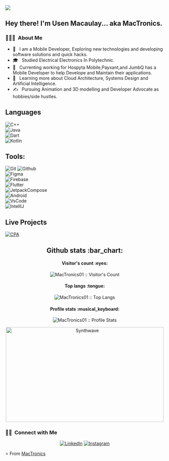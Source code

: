<img src="https://media.istockphoto.com/vectors/the-programmer-writes-code-vector-illustration-vector-id576727470?k=6&m=576727470&s=170667a&w=0&h=qqlANlfI74sEEARRa28kC2XXBqoeAdqqE29gI73kT4c=">

<h2> Hey there! I'm Usen Macaulay... aka MacTronics.</h2>

<h3> 👨🏻‍💻 &nbsp;About Me </h3>

- 🤔 &nbsp; I am a Mobile Developer, Exploring new technologies and developing software solutions and quick hacks.
- 🎓 &nbsp; Studied Electrical Electronics In Polytechnic.
- 💼 &nbsp; Currenting working for Hospyta Mobile,Payxant,and JumbQ has a Mobile Developer to help Develope and Maintain their applications.
- 🌱 &nbsp; Learning more about Cloud Architecture, Systems Design and Artificial Intelligence.
- ✍️ &nbsp; Pursuing Animation and 3D modelling and Developer Advocate as hobbies/side hustles.

## Languages

![C++](https://img.shields.io/badge/-C++-000000?style=flat&logo=c%2B%2B)<br />
![Java](https://img.shields.io/badge/-Java-000000?style=flat&logo=java)<br />
![Dart](https://img.shields.io/badge/-Dart-000000?style=flat&logo=dart)<br />
![Kotlin](https://img.shields.io/badge/-Kotlin-000000?style=flat&logo=kotlin)

## Tools:

![Git](https://img.shields.io/badge/-Git-000000?style=flat&logo=git)
![Github](https://img.shields.io/badge/-Github-000000?style=flat&logo=github) <br />
![Figma](https://img.shields.io/badge/-Figma-000000?style=flat&logo=figma) <br />
![Firebase](https://img.shields.io/badge/-Firebase-000000?style=flat&logo=firebase) <br />
![Flutter](https://img.shields.io/badge/-Flutter-000000?style=flat&logo=flutter) <br />
![JetpackCompose](https://img.shields.io/badge/-JetpackCompose-000000?style=flat&logo=jetpackcompose) <br />
![Android](https://img.shields.io/badge/-Android-000000?style=flat&logo=android)<br />
![VsCode](https://img.shields.io/badge/-VsCode-000000?style=flat&logo=vscode)<br />
![IntellIJ](https://img.shields.io/badge/-IntellIJ%20IDEA-000000?style=flat&logo=intellij%20idea)

## Live Projects

[![CPA](https://img.shields.io/badge/-CodeforceProfileAnalyzer-444444?style=flat&logo=codeforces)](https://MacTronics01.github.io/CPA)

<h2 align="center">Github stats :bar_chart:</h2>

<h4 align="center">Visitor's count :eyes:</h4>

<p align="center"><img src="https://profile-counter.glitch.me/{MacTronics01}/count.svg" alt="MacTronics01 :: Visitor's Count" /></p>

<h4 align="center">Top langs :tongue:</h4>

<p align="center"><img src="https://github-readme-stats.vercel.app/api/top-langs/?username=MacTronics01&langs_count=10&theme=tokyonight&layout=compact" alt="MacTronics01 :: Top Langs" /></p>

<h4 align="center">Profile stats :musical_keyboard:</h4>

<p align="center"><img src="https://github-readme-stats.vercel.app/api?username=MacTronics01&show_icons=true&theme=synthwave" alt="MacTronics01 :: Profile Stats" /></p>

<p align="center"><img src="https://thumbs.gfycat.com/GoodnaturedFondGaur-size_restricted.gif" alt="Synthwave" height="300" width="500"></p>


<h3> 🤝🏻 &nbsp;Connect with Me </h3>

<p align="center">
<a href="https://www.linkedin.com/in/mactronics/"><img alt="LinkedIn" src="https://img.shields.io/badge/LinkedIn-Usen%20Macaulay%20Ubon-blue?style=flat-square&logo=linkedin"></a>
<a href="https://www.instagram.com/mactronics1/"><img alt="Instagram" src="https://img.shields.io/badge/Instagram-mactronics1-blue?style=flat-square&logo=instagram"></a>
</p>

⭐️ From [MacTronics](https://github.com/MacTronics01)
